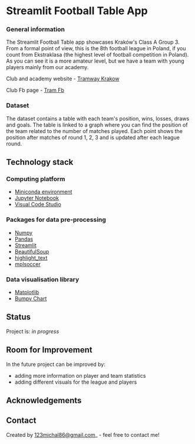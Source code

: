 # Streamlit Football Table App

### General information
The Streamlit Football Table app showcases Kraków's Class A Group 3. From a formal point of view, this is the 8th football league in Poland, if you count from Ekstraklasa (the highest level of football competition in Poland).
As you can see it is a more amateur level, but we have a team with young players mainly from our academy.

Club and academy website - [Tramway Krakow](https://tramwajkrakow.pl/) 

Club Fb page - [Tram Fb](https://www.facebook.com/tstramwaj)

### Dataset
The dataset contains a table with each team's position, wins, losses, draws and goals.
The table is linked to a graph where you can find the position of the team related to the number of matches played. Each point shows the position after matches of round 1, 2, 3 and is updated after each league round.

## Technology stack

### Computing platform
- [Miniconda environment](https://docs.conda.io/en/latest/miniconda.html)
- [Jupyter Notebook](https://jupyter.org/)
- [Visual Code Studio](https://code.visualstudio.com/)

### Packages for data pre-processing
- [Numpy](https://numpy.org/)
- [Pandas](https://numpy.org/)
- [Streamlit](https://streamlit.io/)
- [BeautifulSoup](https://www.crummy.com/software/BeautifulSoup/bs4/doc/)
- [highlight_text](https://github.com/znstrider/highlight_text)
- [mplsoccer](https://mplsoccer.readthedocs.io/en/latest/#)

### Data visualisation library
- [Matplotlib](https://matplotlib.org/)
- [Bumpy Chart](https://mplsoccer.readthedocs.io/en/latest/gallery/bumpy_charts/plot_bumpy.html)
## Status

Project is: _in progress_

## Room for Improvement

In the future project can be improved by:

- adding more information on player and team statistics
- adding different visuals for the league and players

## Acknowledgements

## Contact

Created by [123michal86@gmail.com](mailto:123michal86@gmail.com)_ - feel free to contact me!